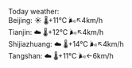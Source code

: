 Today weather:  
Beijing: ☀️   🌡️+11°C 🌬️↖4km/h  
Tianjin: ☁️   🌡️+12°C 🌬️↖4km/h  
Shijiazhuang: ☁️   🌡️+14°C 🌬️↖4km/h  
Tangshan: ☁️   🌡️+11°C 🌬️←6km/h  

